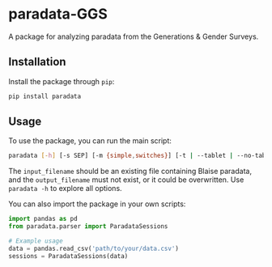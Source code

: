 # paradata-GGS
A package for analyzing paradata from the Generations &amp; Gender Surveys.

## Installation

Install the package through `pip`:

```sh
pip install paradata
```

## Usage
To use the package, you can run the main script:

```sh
paradata [-h] [-s SEP] [-m {simple,switches}] [-t | --tablet | --no-tablet] input_filename output_filename
```

The `input_filename` should be an existing file containing Blaise paradata, and the `output_filename` must not exist, or it could be overwritten. Use `paradata -h` to explore all options.

You can also import the package in your own scripts:

```py
import pandas as pd
from paradata.parser import ParadataSessions

# Example usage
data = pandas.read_csv('path/to/your/data.csv')
sessions = ParadataSessions(data)
```
